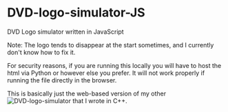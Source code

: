 # DVD-logo-simulator-JS
DVD Logo simulator written in JavaScript

Note: The logo tends to disappear at the start sometimes, and I currently don't know how to fix it.

For security reasons, if you are running this locally you will have to host the html via Python or however else you prefer. It will not work properly if running the file directly in the browser.

This is basically just the web-based version of my other ![DVD-logo-simulator](https://github.com/hosua/DVD-logo-simulator) that I wrote in C++.
